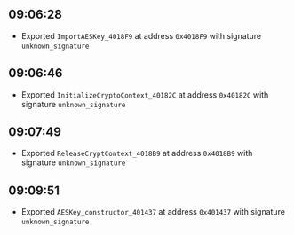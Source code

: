 
## 09:06:28
- Exported `ImportAESKey_4018F9` at address `0x4018F9` with signature `unknown_signature`

## 09:06:46
- Exported `InitializeCryptoContext_40182C` at address `0x40182C` with signature `unknown_signature`

## 09:07:49
- Exported `ReleaseCryptContext_4018B9` at address `0x4018B9` with signature `unknown_signature`

## 09:09:51
- Exported `AESKey_constructor_401437` at address `0x401437` with signature `unknown_signature`
